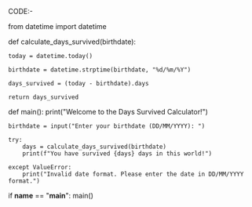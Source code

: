 CODE:-

from datetime import datetime

def calculate_days_survived(birthdate):
    
    today = datetime.today()
    
    birthdate = datetime.strptime(birthdate, "%d/%m/%Y")
    
    days_survived = (today - birthdate).days
    
    return days_survived

def main():
    print("Welcome to the Days Survived Calculator!")
    
    birthdate = input("Enter your birthdate (DD/MM/YYYY): ")
    
    try:
        days = calculate_days_survived(birthdate)
        print(f"You have survived {days} days in this world!")
    
    except ValueError:
        print("Invalid date format. Please enter the date in DD/MM/YYYY format.")

if __name__ == "__main__":
    main()

